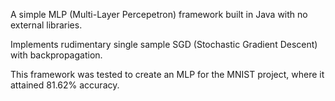 A simple MLP (Multi-Layer Percepetron) framework built in Java with no external libraries.

Implements rudimentary single sample SGD (Stochastic Gradient Descent) with backpropagation.

This framework was tested to create an MLP for the MNIST project, where it attained 81.62% accuracy.

